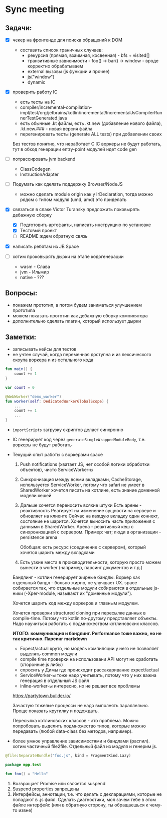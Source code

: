 # Sync meeting

## Задачи:

- [x] чекер на фронтенде для поиска обращений к DOM
    - составить список граничных случаев:
        - рекурсия (прямая, взаимная, косвенная) - bfs + visited[]
        - транзитивные зависимости - foo() -> bar() -> window - вроде корректно обрабатываем
        - external вызовы (js функции и прочее)
        - js("window")
        - dynamic

- [x] проверить работу IC
    - есть тесты на IC
    - compiler/incremental-compilation-impl/test/org/jetbrains/kotlin/incremental/IncrementalJsCompilerRunnerTestGenerated.java
    - есть обычные .kt файлы, есть .kt.new (добавление нового файла), .kt.new.### - новая версия файла
    - перегенировать тесты (generate ALL tests) при добавлении своих

    Без тестов понятно, что неработает
    C IC воркеры не будут работать, тут в обход генерации entry-point модулей идет code gen

- [ ] потрассировать jvm backend
    - ClassCodegen
    - InstructionAdapter

- [ ] Подумать как сделать поддержку Browser/NodeJS
    - можно сделать module origin как у IrDeclaration, тогда можно рядом с типом модуля (umd, amd) это приделать

- [x] связаться в слаке Victor Turansky предложить поковырять дебажную сборку
    - [x] Подготовить артефакты, написать инструкцию по установке
    - [x] Тестовый проект
    - [ ] README
    ждем обратную связь

- [x] написать ребятам из JB Space

- [ ] хотим проковырять дырки на этапе кодогенерации
    - wasm - Слава
    - jvm - Ильмир
    - native - ???

## Вопросы:

- покажем прототип, а потом будем заниматься улучшением прототипа 
- можем показать прототип как дебажную сборку компилятора
- дополнительно сделать плагин, который использует дырки

## Заметки:

- записывать кейсы для тестов
- не учтен случай, когда переменная доступна и из лексического скоупа воркера и из остального кода
```kotlin
fun main() {
    count += 1
}

var count = 0

@WebWorker("demo_worker")
fun worker(self: DedicatedWorkerGlobalScope) {
    ...
    count += 1
    ...
}
```
- `importScripts` загрузку скриптов делает синхронно
- IC генерирует код через `generateSingleWrappedModuleBody`, т.е. воркеры не будут работать

- Текущий опыт работы с воркерами space
    1. Push notifications (хватает JS, нет особой логики обработки объектов), чисто ServiceWorker-ы
    2. Синхронизация между всеми вкладками, CacheStorage, используется ServiceWorker, потому что safari не умеет в SharedWorker
        хочется писать на котлине, есть знание доменной модели кешей
    3. Дальше хочется переносить всякие штуки
        Есть арены - реактивность
        Реагирует на изменение сущности на сервере и обновляет на клиенте
        Сейчас на каждую вкладку один коннект, состояние не шарится. Хочется выносить часть приложения с данными в SharedWorker.
        Арена - реактивный кеш с синхронизацией с сервером. Пример: чат; люди в организации - persistence arena

        Обобщая: есть ресурс (соединение с сервером), который хочется шарить между вкладками
    4. Есть узкие места в производительности, которую просто можем вынести в worker (например, парсинг документов и т.д.)

    Бандлинг - котлин генерирует жирные бандлы. Воркер как отдельный бандл - больно жирно, не улучшает UX.
    space собирается так, что отдельные модули собираются в отдельные js-ники (-Xper-module, называют их "доменные модули").

    Хочется шарить код между воркеров и главным модулем.

    Хочется проверки structured cloning при пересылке данных в compile-time. Потому что kotlin по-другому представляет объекты. Надо научиться работать с подмножеством котлиновских классов.

    **ИТОГО: коммуникация и бандлинг. Performance тоже важно, но не так критично. Парсинг markdown**

    - Expect/actual круто, но модель компиляции у него не позволяет выделять common модули
    - compile time проверки на использовани API могут не сработать (сторонние js либы)
    - спросить у Димы где происходит рассахаривание expect/actual
    - ServiceWorker-ы тоже надо учитывать, потому что у них важна генерация в отдельный JS файл
    - inline-worker-ы интересно, но не решает все проблемы

    https://partytown.builder.io/

    Зачастую тяжелые процессы не надо выполнять параллельно. Проще показать крутилку и подождать.

    Пересылка котлиновских классов - это проблема. Можно попробовать выделить подмножество типов, которые можно передавать (любой data-class без методов, например).

- более умное управление зависимостями и бандлами (распил). хотим частичный file2file. Отдельный файл из модуля и генерим js.
```kotlin
@file:SeparateBundle("foo.js", kind = FragmentKind.Lazy)

package mpp.test

fun foo() = "Hello"
```

1. Возвращает Promise или является suspend
2. Suspend properties запрещены
3. Интерфейсы, аннотации, т.е. что делать с декларациями, которые не попадают в .js файл. Сделать диагностики, мол зачем тебе в этом файле интерфейс (или в обратную сторону, ты обращаешься к чему-то извне)
